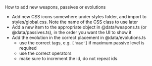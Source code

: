 How to add new weapons, passives or evolutions

- Add new CSS icons somewhere under styles folder, and import to styles/global.css. Note the name of the CSS class to use later
- Add a new item to the appropriate object in @data/weapons.ts (or @data/passives.ts), in the order you want the UI to show it
- Add the evolution in the correct placement in @data/evolutions.ts
  - use the correct tags, e.g. `['max']` if maximum passive level is required
  - use the correct operators
  - make sure to increment the id, do not repeat ids